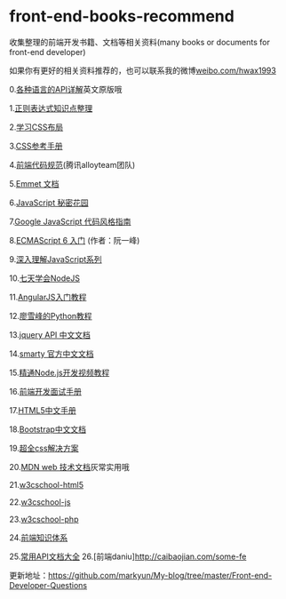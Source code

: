 front-end-books-recommend
=========================

收集整理的前端开发书籍、文档等相关资料(many books or documents for front-end developer)

如果你有更好的相关资料推荐的，也可以联系我的微博[weibo.com/hwax1993](http://weibo.com/hwax1993)

0.[各种语言的API详解](http://overapi.com/)英文原版哦

1.[正则表达式知识点整理](http://www.w3cfuns.com/blog-5434413-5400017.html)

2.[学习CSS布局](http://zh.learnlayout.com/)

3.[CSS参考手册](http://css.doyoe.com/)
 
4.[前端代码规范](http://alloyteam.github.io/code-guide/)(腾讯alloyteam团队)

5.[Emmet 文档](http://yanxyz.github.io/emmet-docs/)

6.[JavaScript 秘密花园](http://bonsaiden.github.io/JavaScript-Garden/zh/)

7.[Google JavaScript 代码风格指南](http://chajn.org/jsguide/javascriptguide.html)

8.[ECMAScript 6 入门](http://es6.ruanyifeng.com/) (作者：阮一峰)

9.[深入理解JavaScript系列](http://www.cnblogs.com/TomXu/archive/2011/12/15/2288411.html)

10.[七天学会NodeJS](http://nqdeng.github.io/7-days-nodejs/)

11.[AngularJS入门教程](https://github.com/zensh/AngularjsTutorial_cn)

12.[廖雪峰的Python教程](http://www.liaoxuefeng.com/wiki/001374738125095c955c1e6d8bb493182103fac9270762a000)

13.[jquery API 中文文档](http://www.css88.com/jqapi-1.9/)

14.[smarty 官方中文文档](http://www.smarty.net/docs/zh_CN/what.is.smarty.tpl)

15.[精通Node.js开发视频教程](http://jsera.net/book/gyTCIRi5zx/section/g1lc1ihv2zg)

16.[前端开发面试手册](http://www.mianwww.com/html/category/it-interview/webdev)

17.[HTML5中文手册](http://www.html5china.com/manual/css3/)

18.[Bootstrap中文文档](http://www.bootcss.com/)

19.[超全css解决方案](http://www.w3cplus.com/solution/index/index.html)

20.[MDN web 技术文档](https://developer.mozilla.org/zh-CN/docs/Web/Tutorials)灰常实用哦

21.[w3cschool-html5](http://www.w3cplus.com/sites/default/files/source/API/w3school-html5.chm)

22.[w3cschool-js](http://www.w3cplus.com/sites/default/files/source/API/w3school-JS.chm)

23.[w3cschool-php](http://www.w3cplus.com/sites/default/files/source/API/w3school-PHP.chm)

24.[前端知识体系](http://ecomfe.duapp.com/tag/php)

25.[常用API文档大全](http://tool.oschina.net/apidocs)
26.[前端daniu]http://caibaojian.com/some-fe

更新地址：https://github.com/markyun/My-blog/tree/master/Front-end-Developer-Questions
